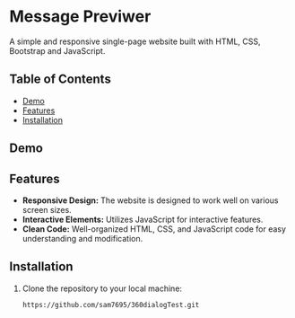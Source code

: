 # Message Previwer

A simple and responsive single-page website built with HTML, CSS, Bootstrap and JavaScript.

## Table of Contents

- [Demo](#demo)
- [Features](#features)
- [Installation](#installation)

## Demo


## Features

- **Responsive Design:** The website is designed to work well on various screen sizes.
- **Interactive Elements:** Utilizes JavaScript for interactive features.
- **Clean Code:** Well-organized HTML, CSS, and JavaScript code for easy understanding and modification.

## Installation

1. Clone the repository to your local machine:

   ```bash
   https://github.com/sam7695/360dialogTest.git
